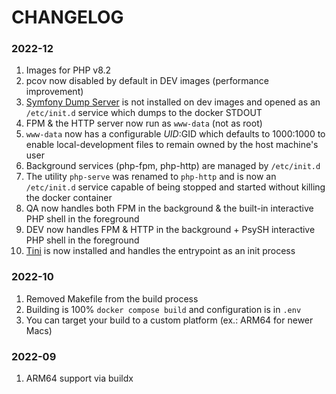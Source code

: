 CHANGELOG
====================================================================================================

### 2022-12
1. Images for PHP v8.2
1. pcov now disabled by default in DEV images (performance improvement)
1. [Symfony Dump Server](https://symfony.com/doc/current/components/var_dumper.html#the-dump-server) is not installed on dev images and opened as an `/etc/init.d` service which dumps to the docker STDOUT
1. FPM & the HTTP server now run as `www-data` (not as root)
1. `www-data` now has a configurable $UID:$GID which defaults to 1000:1000 to enable local-development files to remain owned by the host machine's user
1. Background services (php-fpm, php-http) are managed by `/etc/init.d`
1. The utility `php-serve` was renamed to `php-http` and is now an `/etc/init.d` service capable of being stopped and started without killing the docker container 
1. QA now handles both FPM in the background & the built-in interactive PHP shell in the foreground
1. DEV now handles FPM & HTTP in the background + PsySH interactive PHP shell in the foreground
1. [Tini](https://github.com/krallin/tini/) is now installed and handles the entrypoint as an init process

### 2022-10
1. Removed Makefile from the build process
1. Building is 100% `docker compose build` and configuration is in `.env`
1. You can target your build to a custom platform (ex.: ARM64 for newer Macs)

### 2022-09
1. ARM64 support via buildx

